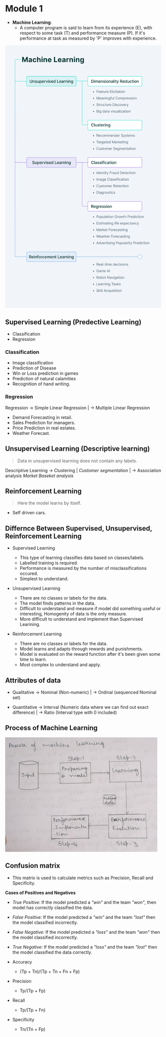 # Module 1

* **Machine Learning**:
    * A computer program is said to learn from its experience (E), with respect to some task (T) and performance measure (P). If it's performance at task as measured by 'P' improves with experience.

<img src = "learning.png">

## Supervised Learning (Predective Learning)

* Classification
* Regression

### Classification

* Image classification
* Prediction of Disease
* Win or Loss prediction in games
* Prediction of natural calamities
* Recognition of hand writing.

### Regression

Regression -> Simple Linear Regression
           |
           -> Multiple Linear Regression

* Demand Forecasting in retail.
* Sales Prediction for managers.
* Price Prediction in real estates.
* Weather Forecast.

## Unsupervised Learning (Descriptive learning)

> Data in unsupervised learning does not contain any labels.

Descriptive Learning -> Clustering
                     |  _Customer segmentation_
                     |
                     -> Association analysis
                        _Market Baseket analysis_


## Reinforcement Learning

> Here the model learns by itself.

* Self driven cars.


## Differnce Between Supervised, Unsupervised, Reinforcement Learning

* Supervised Learning
    * This type of learning classifies data based on classes/labels.
    * Labelled training is required.
    * Performance is measured by the number of misclassifications occured.
    * Simplest to understand.

* Unsupervised Learning
    * There are no classes or labels for the data.
    * The model finds patterns in the data.
    * Difficult to understand and measure if model did something useful or interesting, Homogenity of data is the only measure.
    * More difficult to understand and implement than Supervised Learining.

* Reinforcement Learning
    * There are no classes or labels for the data.
    * Model learns and adapts through rewards and punishments.
    * Model is evaluated on the reward function after it's been given some time to learn.
    * Most complex to understand and apply.

## Attributes of data

* Qualitative -> Nominal (Non-numeric)
              |
              -> Ordinal (sequenced Nominal set)

* Quantitative -> Interval (Numeric data where we can find out exact difference)
               |
               -> Ratio (Interval type with 0 included)

## Process of Machine Learning

<img src = "ML_Process.png">

## Confusion matrix

* This matrix is used to calculate metrics such as Precision, Recall and Specificity.

**Cases of Positives and Negatives**
* _True Positive:_ If the model predicted a *"win"* and the team *"won"*, then model has correctly classified the data.
* _False Positive:_ If the model predicted a *"win"* and the team *"lost"* then the model classified incorrectly.
* _False Negative:_ If the model predicted a *"loss"* and the team *"won"* then the model classified incorrectly.
* _True Negative:_ If the model predicted a *"loss"* and the team *"lost"* then the model classified the data correctly.

* Accuracy

    * (Tp + Tn)/(Tp + Tn + Fn + Fp)

* Precision

    * Tp/(Tp + Fp)

* Recall

    * Tp/(Tp + Fn)

* Specificity

    * Tn/(Tn + Fp)